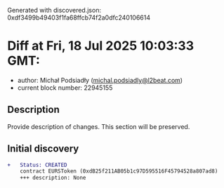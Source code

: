 Generated with discovered.json: 0xdf3499b49403f1fa68ffcb74f2a0dfc240106614

# Diff at Fri, 18 Jul 2025 10:03:33 GMT:

- author: Michał Podsiadły (<michal.podsiadly@l2beat.com>)
- current block number: 22945155

## Description

Provide description of changes. This section will be preserved.

## Initial discovery

```diff
+   Status: CREATED
    contract EURSToken (0xdB25f211AB05b1c97D595516F45794528a807ad8)
    +++ description: None
```
